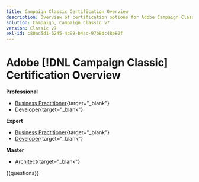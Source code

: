 ```yaml
---
title: Campaign Classic Certification Overview
description: Overview of certification options for Adobe Campaign Classic
solution: Campaign, Campaign Classic v7
version: Classic v7
exl-id: c80ad5d1-6245-4c99-b4ac-97b8dc48e80f
---
```

# Adobe [!DNL Campaign Classic] Certification Overview

**Professional**

* [Business Practitioner](https://certification.adobe.com/certification/campaign-classic-business-practitioner-professional){target="_blank"} <!--AD0-E329-->
* [Developer](https://certification.adobe.com/certification/developer-professional){target="_blank"} <!--AD0-E331-->

**Expert**

* [Business Practitioner](https://certification.adobe.com/certification/campaign-classic-business-practitioner-expert){target="_blank"} <!--AD0-E327-->
* [Developer](https://certification.adobe.com/certification/campaign-classic-developer-expert){target="_blank"} <!--AD0-E330-->

**Master**

* [Architect](https://certification.adobe.com/certification/campaign-classic-architect-master){target="_blank"} <!--AD0-E328-->

{{questions}}


